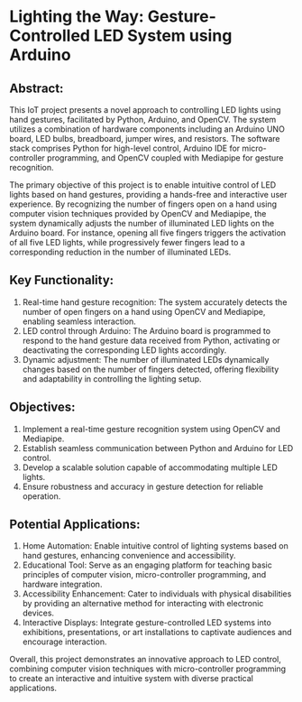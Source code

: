 # Lighting the Way: Gesture-Controlled LED System using Arduino

## Abstract:
This IoT project presents a novel approach to controlling LED lights using hand gestures, facilitated by Python, Arduino, and OpenCV. The system utilizes a combination of hardware components including an Arduino UNO board, LED bulbs, breadboard, jumper wires, and resistors. The software stack comprises Python for high-level control, Arduino IDE for micro-controller programming, and OpenCV coupled with Mediapipe for gesture recognition.

The primary objective of this project is to enable intuitive control of LED lights based on hand gestures, providing a hands-free and interactive user experience. By recognizing the number of fingers open on a hand using computer vision techniques provided by OpenCV and Mediapipe, the system dynamically adjusts the number of illuminated LED lights on the Arduino board. For instance, opening all five fingers triggers the activation of all five LED lights, while progressively fewer fingers lead to a corresponding reduction in the number of illuminated LEDs.

## Key Functionality:

1.	Real-time hand gesture recognition: The system accurately detects the number of open fingers on a hand using OpenCV and Mediapipe, enabling seamless interaction.
2.	LED control through Arduino: The Arduino board is programmed to respond to the hand gesture data received from Python, activating or deactivating the corresponding LED lights accordingly.
3.	Dynamic adjustment: The number of illuminated LEDs dynamically changes based on the number of fingers detected, offering flexibility and adaptability in controlling the lighting setup.

## Objectives:

1.	Implement a real-time gesture recognition system using OpenCV and Mediapipe.
2.	 Establish seamless communication between Python and Arduino for LED control.
3.	Develop a scalable solution capable of accommodating multiple LED lights.
4.	Ensure robustness and accuracy in gesture detection for reliable operation.

## Potential Applications:

1.	Home Automation: Enable intuitive control of lighting systems based on hand gestures, enhancing convenience and accessibility.
2.	Educational Tool: Serve as an engaging platform for teaching basic principles of computer vision, micro-controller programming, and hardware integration.
3.	Accessibility Enhancement: Cater to individuals with physical disabilities by providing an alternative method for interacting with electronic devices.
4.	Interactive Displays: Integrate gesture-controlled LED systems into exhibitions, presentations, or art installations to captivate audiences and encourage interaction.

Overall, this project demonstrates an innovative approach to LED control, combining computer vision techniques with micro-controller programming to create an interactive and intuitive system with diverse practical applications.




 

